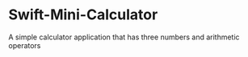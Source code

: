 # Swift-Mini-Calculator
A simple calculator application that has three numbers and arithmetic operators
